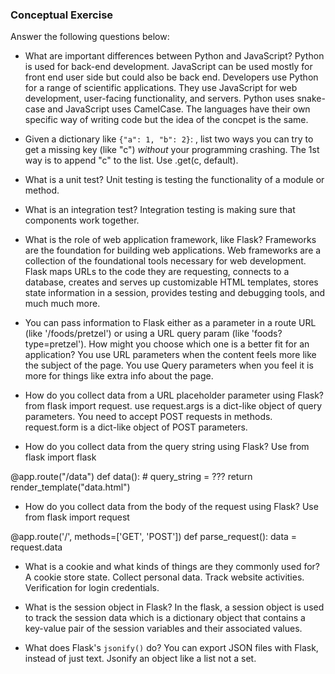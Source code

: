 ### Conceptual Exercise

Answer the following questions below:

- What are important differences between Python and JavaScript?
  Python is used for back-end development. JavaScript can be used mostly for front end user side but could also be back end. Developers use Python for a range of scientific applications. They use JavaScript for web development, user-facing functionality, and servers. Python uses snake-case and JavaScript uses CamelCase. The languages have their own specific way of writing code but the idea of the concpet is the same.



- Given a dictionary like ``{"a": 1, "b": 2}``: , list two ways you
  can try to get a missing key (like "c") *without* your programming
  crashing.
    The 1st way is to append "c" to the list. Use .get(c, default). 

- What is a unit test?
    Unit testing is testing the functionality of a module or method.


- What is an integration test?
    Integration testing is making sure that components work together.


- What is the role of web application framework, like Flask?
    Frameworks are the foundation for building web applications. Web frameworks are a collection of the foundational tools necessary for web development. Flask maps URLs to the code they are requesting, connects to a database, creates and serves up customizable HTML templates, stores state information in a session, provides testing and debugging tools, and much much more. 




- You can pass information to Flask either as a parameter in a route URL
  (like '/foods/pretzel') or using a URL query param (like
  'foods?type=pretzel'). How might you choose which one is a better fit
  for an application?
    You use URL parameters when the content feels more like the subject of the page. You use Query parameters when you feel it is more for things like extra info about the page. 



- How do you collect data from a URL placeholder parameter using Flask?
    from flask import request. use request.args is a dict-like object of query parameters. You need to accept POST requests in methods. request.form is a dict-like object of POST parameters.



- How do you collect data from the query string using Flask?
    Use
from flask import flask 

@app.route("/data")
def data():
    # query_string = ???
    return render_template("data.html")
  
    

- How do you collect data from the body of the request using Flask?
    Use
from flask import request

@app.route('/', methods=['GET', 'POST'])
def parse_request():
    data = request.data



- What is a cookie and what kinds of things are they commonly used for?
    A cookie store state. Collect personal data. Track website activities. Verification for login credentials. 



- What is the session object in Flask?
    In the flask, a session object is used to track the session data which is a dictionary object that contains a key-value pair of the session variables and their associated values. 


- What does Flask's `jsonify()` do?
    You can export JSON files with Flask, instead of just text. Jsonify an object like a list not a set.
